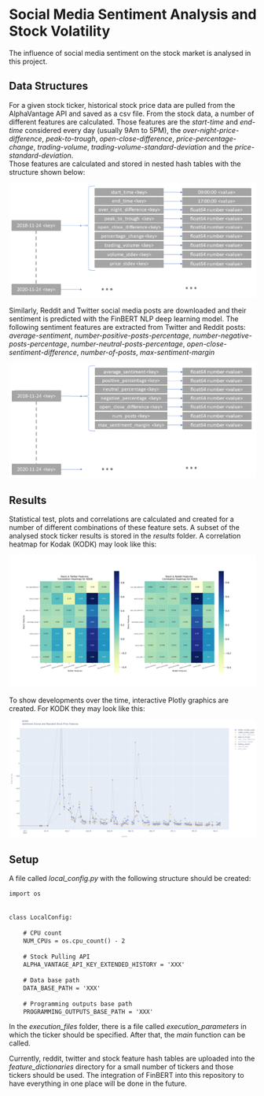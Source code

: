 # Social Media Sentiment Analysis and Stock Volatility

The influence of social media sentiment on the stock market is analysed
in this project. 

## Data Structures

For a given stock ticker, historical stock price data are pulled from the 
AlphaVantage API and saved as a csv file. From the stock data, 
a number of different features are calculated. Those features are the
*start-time* and *end-time* considered every day 
(usually 9Am to 5PM), the *over-night-price-difference*, 
*peak-to-trough*, *open-close-difference*, *price-percentage-change*, 
*trading-volume*, *trading-volume-standard-deviation* and the 
*price-standard-deviation*.  
Those features are calculated and stored in 
nested hash tables with the structure shown below:

![Nested Hash Tables for Stock Features](README_images/stock_features_hash_table_structure.PNG)

Similarly, Reddit and Twitter social media posts are downloaded
and their sentiment is predicted with the FinBERT NLP 
deep learning model. The following sentiment features are extracted
from Twitter and Reddit posts: *average-sentiment*, 
*number-positive-posts-percentage*, 
*number-negative-posts-percentage*, 
*number-neutral-posts-percentage*,
*open-close-sentiment-difference*, 
*number-of-posts*, 
*max-sentiment-margin*

![Nested Hash Tables for Social Media Features](./README_images/social_media_features_hash_table_structure.PNG)


## Results

Statistical test, plots and correlations are calculated and created
for a number of different combinations of these feature sets.
A subset of the analysed stock ticker results is stored in the 
*results* folder.
A correlation heatmap for Kodak (KODK) may look like this:

![Correlation Heatmap Example](./README_images/correlation_heatmap_example.png)

To show developments over the time, interactive Plotly graphics are
created. For KODK they may look like this:

![Feature Development over Time](./README_images/over_time_feature_development.PNG)

## Setup

A file called *local_config.py* with the following structure should
be created:

    import os
    
    
    class LocalConfig:
    
        # CPU count
        NUM_CPUs = os.cpu_count() - 2
    
        # Stock Pulling API
        ALPHA_VANTAGE_API_KEY_EXTENDED_HISTORY = 'XXX'
    
        # Data base path
        DATA_BASE_PATH = 'XXX'
    
        # Programming outputs base path
        PROGRAMMING_OUTPUTS_BASE_PATH = 'XXX'

In the *execution_files* folder, there is a file called
*execution_parameters* in which the ticker should be specified.
After that, the *main* function can be called.

Currently, reddit, twitter and stock feature hash tables are uploaded
into the *feature_dictionaries* directory for a small number of tickers 
and those tickers should be used. The integration of FinBERT into 
this repository to have everything in one place will be done
in the future. 
 


